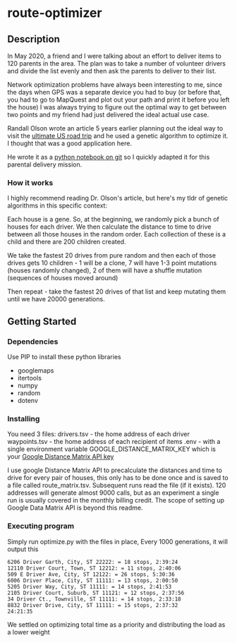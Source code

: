 # route-optimizer


## Description

In May 2020, a friend and I were talking about an effort to deliver items to 120 parents in the area. The plan was to take a number of volunteer drivers and divide the list evenly and then ask the parents to deliver to their list.

Network optimization problems have always been interesting to me, since the days when GPS was a separate device you had to buy (or before that, you had to go to MapQuest and plot out your path and print it before you left the house) I was always trying to figure out the optimal way to get between two points and my friend had just delivered the ideal actual use case.

Randall Olson wrote an article 5 years earlier planning out the ideal way to visit the [ultimate US road trip](https://randalolson.com/2015/03/08/computing-the-optimal-road-trip-across-the-u-s/) and he used a genetic algorithm to optimize it. I thought that was a good application here. 

He wrote it as a [python notebook on git](https://github.com/rhiever/Data-Analysis-and-Machine-Learning-Projects/blob/master/optimal-road-trip/Computing%20the%20optimal%20road%20trip%20across%20the%20U.S..ipynb) so I quickly adapted it for this parental delivery mission.

### How it works

I highly recommend reading Dr. Olson's article, but here's my tldr of genetic algorithms in this specific context:

Each house is a gene. So, at the beginning, we randomly pick a bunch of houses for each driver. We then calculate the distance to time to drive between all those houses in the random order. Each collection of these is a child and there are 200 children created.

We take the fastest 20 drives from pure random and then each of those drives gets 10 children - 1 will be a clone, 7 will have 1-3 point mutations (houses randomly changed), 2 of them will have a shuffle mutation (sequences of houses moved around)

Then repeat - take the fastest 20 drives of that list and keep mutating them until we have 20000 generations.

## Getting Started

### Dependencies

Use PIP to install these python libraries
* googlemaps
* itertools 
* numpy
* random
* dotenv

### Installing

You need 3 files:
drivers.tsv - the home address of each driver
waypoints.tsv - the home address of each recipient of items
.env - with a single environment variable GOOGLE_DISTANCE_MATRIX_KEY which is your [Google Distance Matrix API key](https://console.cloud.google.com/google/maps-apis/credentials)

I use google Distance Matrix API to precalculate the distances and time to drive for every pair of houses, this only has to be done once and is saved to a file called route_matrix.tsv. Subsequent runs read the file (if it exists). 120 addresses will generate almost 9000 calls, but as an experiment a single run is usually covered in the monthly billing credit. The scope of setting up Google Data Matrix API is beyond this readme.

### Executing program

Simply run optimize.py with the files in place, Every 1000 generations, it will output this
```
6206 Driver Garth, City, ST 22222: = 18 stops, 2:39:24
12110 Driver Court, Town, ST 12212: = 11 stops, 2:40:06
509 E Driver Ave, City, ST 12122: = 26 stops, 5:30:36
6006 Driver Place, City, ST 11111: = 13 stops, 2:00:50
5205 Driver Way, City, ST 11111: = 14 stops, 2:41:53
2105 Driver Court, Suburb, ST 11121: = 12 stops, 2:37:56
34 Driver Ct., Townville, ST 11111: = 14 stops, 2:33:18
8832 Driver Drive, City, ST 11111: = 15 stops, 2:37:32
24:21:35
```
We settled on optimizing total time as a priority and distributing the load as a lower weight

